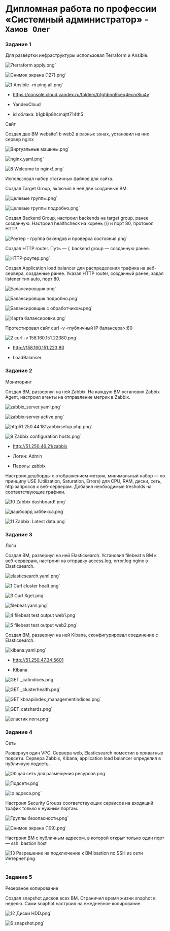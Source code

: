 # Дипломная работа по профессии «Системный администратор» - `Хамов Олег`

### Задание 1

Для развёртки инфраструктуры использовал Terraform и Ansible.

![7terraform apply.png](https://github.com/oleghamov/Diplom_Netology_29.02.24/blob/master/%D0%A1%D0%BA%D1%80%D0%B8%D0%BD%D1%8B%20%D0%B4%D0%BB%D1%8F%20%D0%B4%D0%B8%D0%BF%D0%BB%D0%BE%D0%BC%D0%B0/7terraform%20apply.png)`

![Снимок экрана (127).png](https://github.com/oleghamov/Diplom_Netology_29.02.24/blob/master/%D0%A1%D0%BA%D1%80%D0%B8%D0%BD%D1%8B%20%D0%B4%D0%BB%D1%8F%20%D0%B4%D0%B8%D0%BF%D0%BB%D0%BE%D0%BC%D0%B0/%D0%A1%D0%BD%D0%B8%D0%BC%D0%BE%D0%BA%20%D1%8D%D0%BA%D1%80%D0%B0%D0%BD%D0%B0%20(127).png)`

![1 Ansible -m ping all.png](https://github.com/oleghamov/Diplom_Netology_29.02.24/blob/master/%D0%A1%D0%BA%D1%80%D0%B8%D0%BD%D1%8B%20%D0%B4%D0%BB%D1%8F%20%D0%B4%D0%B8%D0%BF%D0%BB%D0%BE%D0%BC%D0%B0/1%20Ansible%20-m%20ping%20all.png)`


   - https://console.cloud.yandex.ru/folders/b1ghbnq9ceq4ecm8iu4v

   - YandexCloud

   - id облака:   b1gb8p8hcmajtt714th5


Сайт

Создал две ВМ website1 b web2 в разных зонах, установил на них сервер nginx

![Виртуальные машины.png](https://github.com/oleghamov/Diplom_Netology_29.02.24/blob/master/%D0%A1%D0%BA%D1%80%D0%B8%D0%BD%D1%8B%20%D0%B4%D0%BB%D1%8F%20%D0%B4%D0%B8%D0%BF%D0%BB%D0%BE%D0%BC%D0%B0/%D0%92%D0%B8%D1%80%D1%82%D1%83%D0%B0%D0%BB%D1%8C%D0%BD%D1%8B%D0%B5%20%D0%BC%D0%B0%D1%88%D0%B8%D0%BD%D1%8B.png)`

![nginx.yaml.png](https://github.com/oleghamov/Diplom_Netology_29.02.24/blob/master/%D0%A1%D0%BA%D1%80%D0%B8%D0%BD%D1%8B%20%D0%B4%D0%BB%D1%8F%20%D0%B4%D0%B8%D0%BF%D0%BB%D0%BE%D0%BC%D0%B0/nginx.yaml.png)`

![8 Welcome to nginx!.png](https://github.com/oleghamov/Diplom_Netology_29.02.24/blob/master/%D0%A1%D0%BA%D1%80%D0%B8%D0%BD%D1%8B%20%D0%B4%D0%BB%D1%8F%20%D0%B4%D0%B8%D0%BF%D0%BB%D0%BE%D0%BC%D0%B0/8%20Welcome%20to%20nginx!.png)`

Использовал набор статичных файлов для сайта.

Создал Target Group, включил в неё две созданные ВМ.

![Целевые группы.png](https://github.com/oleghamov/Diplom_Netology_29.02.24/blob/master/%D0%A1%D0%BA%D1%80%D0%B8%D0%BD%D1%8B%20%D0%B4%D0%BB%D1%8F%20%D0%B4%D0%B8%D0%BF%D0%BB%D0%BE%D0%BC%D0%B0/%D0%A6%D0%B5%D0%BB%D0%B5%D0%B2%D1%8B%D0%B5%20%D0%B3%D1%80%D1%83%D0%BF%D0%BF%D1%8B.png)`

![Целевые группы подробно.png](https://github.com/oleghamov/Diplom_Netology_29.02.24/blob/master/%D0%A1%D0%BA%D1%80%D0%B8%D0%BD%D1%8B%20%D0%B4%D0%BB%D1%8F%20%D0%B4%D0%B8%D0%BF%D0%BB%D0%BE%D0%BC%D0%B0/%D0%A6%D0%B5%D0%BB%D0%B5%D0%B2%D1%8B%D0%B5%20%D0%B3%D1%80%D1%83%D0%BF%D0%BF%D1%8B%20%D0%BF%D0%BE%D0%B4%D1%80%D0%BE%D0%B1%D0%BD%D0%BE.png)`

Создал Backend Group, настроил backends на target group, ранее созданную. Настроил healthcheck на корень (/) и порт 80, протокол HTTP.

![Роутер - группа бэкендов и проверка состояния.png](https://github.com/oleghamov/Diplom_Netology_29.02.24/blob/master/%D0%A1%D0%BA%D1%80%D0%B8%D0%BD%D1%8B%20%D0%B4%D0%BB%D1%8F%20%D0%B4%D0%B8%D0%BF%D0%BB%D0%BE%D0%BC%D0%B0/%D0%A0%D0%BE%D1%83%D1%82%D0%B5%D1%80%20-%20%D0%B3%D1%80%D1%83%D0%BF%D0%BF%D0%B0%20%D0%B1%D1%8D%D0%BA%D0%B5%D0%BD%D0%B4%D0%BE%D0%B2%20%D0%B8%20%D0%BF%D1%80%D0%BE%D0%B2%D0%B5%D1%80%D0%BA%D0%B0%20%D1%81%D0%BE%D1%81%D1%82%D0%BE%D1%8F%D0%BD%D0%B8%D1%8F.png)`

Создал HTTP router. Путь — /, backend group — созданную ранее.

![HTTP-роутер.png](https://github.com/oleghamov/Diplom_Netology_29.02.24/blob/master/%D0%A1%D0%BA%D1%80%D0%B8%D0%BD%D1%8B%20%D0%B4%D0%BB%D1%8F%20%D0%B4%D0%B8%D0%BF%D0%BB%D0%BE%D0%BC%D0%B0/HTTP-%D1%80%D0%BE%D1%83%D1%82%D0%B5%D1%80.png)`

Создал Application load balancer для распределения трафика на веб-сервера, созданные ранее. Указал HTTP router, созданный ранее, задал listener тип auto, порт 80.

![Балансировщик.png](https://github.com/oleghamov/Diplom_Netology_29.02.24/blob/master/%D0%A1%D0%BA%D1%80%D0%B8%D0%BD%D1%8B%20%D0%B4%D0%BB%D1%8F%20%D0%B4%D0%B8%D0%BF%D0%BB%D0%BE%D0%BC%D0%B0/%D0%91%D0%B0%D0%BB%D0%B0%D0%BD%D1%81%D0%B8%D1%80%D0%BE%D0%B2%D1%89%D0%B8%D0%BA.png)`

![Балансировщик подробно.png](https://github.com/oleghamov/Diplom_Netology_29.02.24/blob/master/%D0%A1%D0%BA%D1%80%D0%B8%D0%BD%D1%8B%20%D0%B4%D0%BB%D1%8F%20%D0%B4%D0%B8%D0%BF%D0%BB%D0%BE%D0%BC%D0%B0/%D0%91%D0%B0%D0%BB%D0%B0%D0%BD%D1%81%D0%B8%D1%80%D0%BE%D0%B2%D1%89%D0%B8%D0%BA%20%D0%BF%D0%BE%D0%B4%D1%80%D0%BE%D0%B1%D0%BD%D0%BE.png)`

![Балансировщик с обработчиком.png](https://github.com/oleghamov/Diplom_Netology_29.02.24/blob/master/%D0%A1%D0%BA%D1%80%D0%B8%D0%BD%D1%8B%20%D0%B4%D0%BB%D1%8F%20%D0%B4%D0%B8%D0%BF%D0%BB%D0%BE%D0%BC%D0%B0/%D0%91%D0%B0%D0%BB%D0%B0%D0%BD%D1%81%D0%B8%D1%80%D0%BE%D0%B2%D1%89%D0%B8%D0%BA%20%D1%81%20%D0%BE%D0%B1%D1%80%D0%B0%D0%B1%D0%BE%D1%82%D1%87%D0%B8%D0%BA%D0%BE%D0%BC.png)`

![Карта балансировки.png](https://github.com/oleghamov/Diplom_Netology_29.02.24/blob/master/%D0%A1%D0%BA%D1%80%D0%B8%D0%BD%D1%8B%20%D0%B4%D0%BB%D1%8F%20%D0%B4%D0%B8%D0%BF%D0%BB%D0%BE%D0%BC%D0%B0/%D0%9A%D0%B0%D1%80%D1%82%D0%B0%20%D0%B1%D0%B0%D0%BB%D0%B0%D0%BD%D1%81%D0%B8%D1%80%D0%BE%D0%B2%D0%BA%D0%B8.png)`

Протестировал сайт curl -v <публичный IP балансера>:80

![2 curl -v 158.160.151.22380.png](https://github.com/oleghamov/Diplom_Netology_29.02.24/blob/master/%D0%A1%D0%BA%D1%80%D0%B8%D0%BD%D1%8B%20%D0%B4%D0%BB%D1%8F%20%D0%B4%D0%B8%D0%BF%D0%BB%D0%BE%D0%BC%D0%B0/2%20curl%20-v%20158.160.151.22380.png)`


  - http://158.160.151.223:80

  - LoadBalanser


### Задание 2

Мониторинг

Создал ВМ, развернул на ней Zabbix. На каждую ВМ установил Zabbix Agent, настроил агенты на отправление метрик в Zabbix.

![zabbix_server.yaml.png](https://github.com/oleghamov/Diplom_Netology_29.02.24/blob/master/%D0%A1%D0%BA%D1%80%D0%B8%D0%BD%D1%8B%20%D0%B4%D0%BB%D1%8F%20%D0%B4%D0%B8%D0%BF%D0%BB%D0%BE%D0%BC%D0%B0/zabbix_server.yaml.png)`

![zabbix-server active.png](https://github.com/oleghamov/Diplom_Netology_29.02.24/blob/master/%D0%A1%D0%BA%D1%80%D0%B8%D0%BD%D1%8B%20%D0%B4%D0%BB%D1%8F%20%D0%B4%D0%B8%D0%BF%D0%BB%D0%BE%D0%BC%D0%B0/zabbix-server%20active.png)`

![http51.250.44.181zabbixsetup.php.png](https://github.com/oleghamov/Diplom_Netology_29.02.24/blob/master/%D0%A1%D0%BA%D1%80%D0%B8%D0%BD%D1%8B%20%D0%B4%D0%BB%D1%8F%20%D0%B4%D0%B8%D0%BF%D0%BB%D0%BE%D0%BC%D0%B0/http51.250.44.181zabbixsetup.php.png)`

![9 Zabbix configuration hosts.png](https://github.com/oleghamov/Diplom_Netology_29.02.24/blob/master/%D0%A1%D0%BA%D1%80%D0%B8%D0%BD%D1%8B%20%D0%B4%D0%BB%D1%8F%20%D0%B4%D0%B8%D0%BF%D0%BB%D0%BE%D0%BC%D0%B0/9%20Zabbix%20configuration%20hosts.png)`

  - http://51.250.46.21/zabbix

  - Логин: Admin

  - Пароль: zabbix


Настроил дешборды с отображением метрик, минимальный набор — по принципу USE (Utilization, Saturation, Errors) для CPU, RAM, диски, сеть, http запросов к веб-серверам. Добавил необходимые tresholds на соответствующие графики.

![10 Zabbix dashboard!.png](https://github.com/oleghamov/Diplom_Netology_29.02.24/blob/master/%D0%A1%D0%BA%D1%80%D0%B8%D0%BD%D1%8B%20%D0%B4%D0%BB%D1%8F%20%D0%B4%D0%B8%D0%BF%D0%BB%D0%BE%D0%BC%D0%B0/10%20Zabbix%20dashboard!.png)`

![дашбоард заббикса.png](https://github.com/oleghamov/Diplom_Netology_29.02.24/blob/master/%D0%A1%D0%BA%D1%80%D0%B8%D0%BD%D1%8B%20%D0%B4%D0%BB%D1%8F%20%D0%B4%D0%B8%D0%BF%D0%BB%D0%BE%D0%BC%D0%B0/%D0%B4%D0%B0%D1%88%D0%B1%D0%BE%D0%B0%D1%80%D0%B4%20%D0%B7%D0%B0%D0%B1%D0%B1%D0%B8%D0%BA%D1%81%D0%B0.png)`

![11 Zabbix: Latest data.png](https://github.com/oleghamov/Diplom_Netology_29.02.24/blob/master/%D0%A1%D0%BA%D1%80%D0%B8%D0%BD%D1%8B%20%D0%B4%D0%BB%D1%8F%20%D0%B4%D0%B8%D0%BF%D0%BB%D0%BE%D0%BC%D0%B0/11%20Zabbix%3A%20Latest%20data.png)`

### Задание 3

Логи

Cоздал ВМ, развернул на ней Elasticsearch. Установил filebeat в ВМ к веб-серверам, настроил на отправку access.log, error.log nginx в Elasticsearch.

![elasticsearch.yaml.png](https://github.com/oleghamov/Diplom_Netology_29.02.24/blob/master/%D0%A1%D0%BA%D1%80%D0%B8%D0%BD%D1%8B%20%D0%B4%D0%BB%D1%8F%20%D0%B4%D0%B8%D0%BF%D0%BB%D0%BE%D0%BC%D0%B0/elasticsearch.yaml.png)`

![1 Curl cluster healt.png](https://github.com/oleghamov/Diplom_Netology_29.02.24/blob/master/%D0%A1%D0%BA%D1%80%D0%B8%D0%BD%D1%8B%20%D0%B4%D0%BB%D1%8F%20%D0%B4%D0%B8%D0%BF%D0%BB%D0%BE%D0%BC%D0%B0/1%20Curl%20cluster%20healt.png)`

![3 Curl Xget.png](https://github.com/oleghamov/Diplom_Netology_29.02.24/blob/master/%D0%A1%D0%BA%D1%80%D0%B8%D0%BD%D1%8B%20%D0%B4%D0%BB%D1%8F%20%D0%B4%D0%B8%D0%BF%D0%BB%D0%BE%D0%BC%D0%B0/3%20Curl%20Xget.png)`

![filebeat.yaml.png](https://github.com/oleghamov/Diplom_Netology_29.02.24/blob/master/%D0%A1%D0%BA%D1%80%D0%B8%D0%BD%D1%8B%20%D0%B4%D0%BB%D1%8F%20%D0%B4%D0%B8%D0%BF%D0%BB%D0%BE%D0%BC%D0%B0/filebeat.yaml.png)`

![4 filebeat test output web1.png](https://github.com/oleghamov/Diplom_Netology_29.02.24/blob/master/%D0%A1%D0%BA%D1%80%D0%B8%D0%BD%D1%8B%20%D0%B4%D0%BB%D1%8F%20%D0%B4%D0%B8%D0%BF%D0%BB%D0%BE%D0%BC%D0%B0/4%20filebeat%20test%20output%20web1.png)`

![5 filebeat test output web2.png](https://github.com/oleghamov/Diplom_Netology_29.02.24/blob/master/%D0%A1%D0%BA%D1%80%D0%B8%D0%BD%D1%8B%20%D0%B4%D0%BB%D1%8F%20%D0%B4%D0%B8%D0%BF%D0%BB%D0%BE%D0%BC%D0%B0/5%20filebeat%20test%20output%20web2.png)`

Создал ВМ, развернул на ней Kibana, сконфигурировал соединение с Elasticsearch.

![kibana.yaml.png](https://github.com/oleghamov/Diplom_Netology_29.02.24/blob/master/%D0%A1%D0%BA%D1%80%D0%B8%D0%BD%D1%8B%20%D0%B4%D0%BB%D1%8F%20%D0%B4%D0%B8%D0%BF%D0%BB%D0%BE%D0%BC%D0%B0/kibana.yaml.png)`

  - http://51.250.47.34:5601
 
  - Kibana

![GET _catindices.png](https://github.com/oleghamov/Diplom_Netology_29.02.24/blob/master/%D0%A1%D0%BA%D1%80%D0%B8%D0%BD%D1%8B%20%D0%B4%D0%BB%D1%8F%20%D0%B4%D0%B8%D0%BF%D0%BB%D0%BE%D0%BC%D0%B0/GET%20_catindices.png)`

![GET _clusterhealth.png](https://github.com/oleghamov/Diplom_Netology_29.02.24/blob/master/%D0%A1%D0%BA%D1%80%D0%B8%D0%BD%D1%8B%20%D0%B4%D0%BB%D1%8F%20%D0%B4%D0%B8%D0%BF%D0%BB%D0%BE%D0%BC%D0%B0/GET%20_clusterhealth.png)`

![GET kbnapiindex_managementindices.png](https://github.com/oleghamov/Diplom_Netology_29.02.24/blob/master/%D0%A1%D0%BA%D1%80%D0%B8%D0%BD%D1%8B%20%D0%B4%D0%BB%D1%8F%20%D0%B4%D0%B8%D0%BF%D0%BB%D0%BE%D0%BC%D0%B0/GET%20kbnapiindex_managementindices.png)`

![GET_catshards.png](https://github.com/oleghamov/Diplom_Netology_29.02.24/blob/master/%D0%A1%D0%BA%D1%80%D0%B8%D0%BD%D1%8B%20%D0%B4%D0%BB%D1%8F%20%D0%B4%D0%B8%D0%BF%D0%BB%D0%BE%D0%BC%D0%B0/GET_catshards.png)`

![еластик логи.png](https://github.com/oleghamov/Diplom_Netology_29.02.24/blob/master/%D0%A1%D0%BA%D1%80%D0%B8%D0%BD%D1%8B%20%D0%B4%D0%BB%D1%8F%20%D0%B4%D0%B8%D0%BF%D0%BB%D0%BE%D0%BC%D0%B0/%D0%B5%D0%BB%D0%B0%D1%81%D1%82%D0%B8%D0%BA%20%D0%BB%D0%BE%D0%B3%D0%B8.png)`

### Задание 4

Сеть

Развернул один VPC. Сервера web, Elasticsearch поместил в приватные подсети. Сервера Zabbix, Kibana, application load balancer определил в публичную подсеть.

![Общая сеть для размещения ресурсов.png](https://github.com/oleghamov/Diplom_Netology_29.02.24/blob/master/%D0%A1%D0%BA%D1%80%D0%B8%D0%BD%D1%8B%20%D0%B4%D0%BB%D1%8F%20%D0%B4%D0%B8%D0%BF%D0%BB%D0%BE%D0%BC%D0%B0/%D0%9E%D0%B1%D1%89%D0%B0%D1%8F%20%D1%81%D0%B5%D1%82%D1%8C%20%D0%B4%D0%BB%D1%8F%20%D1%80%D0%B0%D0%B7%D0%BC%D0%B5%D1%89%D0%B5%D0%BD%D0%B8%D1%8F%20%D1%80%D0%B5%D1%81%D1%83%D1%80%D1%81%D0%BE%D0%B2.png)`

![Подсети.png](https://github.com/oleghamov/Diplom_Netology_29.02.24/blob/master/%D0%A1%D0%BA%D1%80%D0%B8%D0%BD%D1%8B%20%D0%B4%D0%BB%D1%8F%20%D0%B4%D0%B8%D0%BF%D0%BB%D0%BE%D0%BC%D0%B0/%D0%9F%D0%BE%D0%B4%D1%81%D0%B5%D1%82%D0%B8.png)`

![ip адреса.png](https://github.com/oleghamov/Diplom_Netology_29.02.24/blob/master/%D0%A1%D0%BA%D1%80%D0%B8%D0%BD%D1%8B%20%D0%B4%D0%BB%D1%8F%20%D0%B4%D0%B8%D0%BF%D0%BB%D0%BE%D0%BC%D0%B0/ip%20%D0%B0%D0%B4%D1%80%D0%B5%D1%81%D0%B0.png)`

Настроил Security Groups соответствующих сервисов на входящий трафик только к нужным портам.

![Группы безопасности.png](https://github.com/oleghamov/Diplom_Netology_29.02.24/blob/master/%D0%A1%D0%BA%D1%80%D0%B8%D0%BD%D1%8B%20%D0%B4%D0%BB%D1%8F%20%D0%B4%D0%B8%D0%BF%D0%BB%D0%BE%D0%BC%D0%B0/%D0%93%D1%80%D1%83%D0%BF%D0%BF%D1%8B%20%D0%B1%D0%B5%D0%B7%D0%BE%D0%BF%D0%B0%D1%81%D0%BD%D0%BE%D1%81%D1%82%D0%B8.png)`

![Снимок экрана (109).png](https://github.com/oleghamov/Diplom_Netology_29.02.24/blob/master/%D0%A1%D0%BA%D1%80%D0%B8%D0%BD%D1%8B%20%D0%B4%D0%BB%D1%8F%20%D0%B4%D0%B8%D0%BF%D0%BB%D0%BE%D0%BC%D0%B0/%D0%A1%D0%BD%D0%B8%D0%BC%D0%BE%D0%BA%20%D1%8D%D0%BA%D1%80%D0%B0%D0%BD%D0%B0%20(109).png)`

Настроил ВМ с публичным адресом, в которой открыт только один порт — ssh. bastion host

![13 Разрешение на подключение к ВМ bastion по SSH из сети Интернет.png](https://github.com/oleghamov/Diplom_Netology_29.02.24/blob/master/%D0%A1%D0%BA%D1%80%D0%B8%D0%BD%D1%8B%20%D0%B4%D0%BB%D1%8F%20%D0%B4%D0%B8%D0%BF%D0%BB%D0%BE%D0%BC%D0%B0/13%20%D0%A0%D0%B0%D0%B7%D1%80%D0%B5%D1%88%D0%B5%D0%BD%D0%B8%D0%B5%20%D0%BD%D0%B0%20%D0%BF%D0%BE%D0%B4%D0%BA%D0%BB%D1%8E%D1%87%D0%B5%D0%BD%D0%B8%D0%B5%20%D0%BA%20%D0%92%D0%9C%20bastion%20%D0%BF%D0%BE%20SSH%20%D0%B8%D0%B7%20%D1%81%D0%B5%D1%82%D0%B8%20%D0%98%D0%BD%D1%82%D0%B5%D1%80%D0%BD%D0%B5%D1%82.png)`

### Задание 5

Резервное копирование

Создал snapshot дисков всех ВМ. Ограничил время жизни snaphot в неделю. Сами snaphot настроил на ежедневное копирование.

![12 Диски HDD.png](https://github.com/oleghamov/Diplom_Netology_29.02.24/blob/master/%D0%A1%D0%BA%D1%80%D0%B8%D0%BD%D1%8B%20%D0%B4%D0%BB%D1%8F%20%D0%B4%D0%B8%D0%BF%D0%BB%D0%BE%D0%BC%D0%B0/12%20%D0%94%D0%B8%D1%81%D0%BA%D0%B8%20HDD.png)`

![6 snapshot.png](https://github.com/oleghamov/Diplom_Netology_29.02.24/blob/master/%D0%A1%D0%BA%D1%80%D0%B8%D0%BD%D1%8B%20%D0%B4%D0%BB%D1%8F%20%D0%B4%D0%B8%D0%BF%D0%BB%D0%BE%D0%BC%D0%B0/6%20snapshot.png)`















